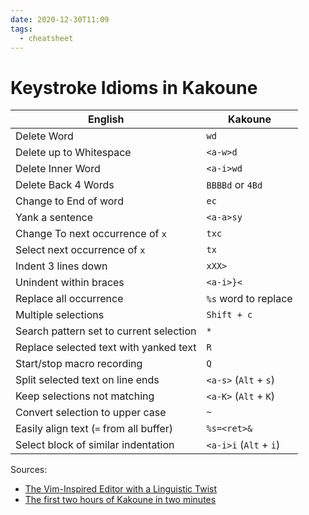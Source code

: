 ```yaml
---
date: 2020-12-30T11:09
tags:
  - cheatsheet
---
```


Keystroke Idioms in Kakoune
===========================

| English                                 | Kakoune                |
|-----------------------------------------|------------------------|
| Delete Word                             | `wd`                   |
| Delete up to Whitespace                 | `<a-w>d`               |
| Delete Inner Word                       | `<a-i>wd`              |
| Delete Back 4 Words                     | `BBBBd` or `4Bd`       |
| Change to End of word                   | `ec`                   |
| Yank a sentence                         | `<a-a>sy`              |
| Change To next occurrence of `x`        | `txc`                  |
| Select next occurrence of `x`           | `tx`                   |
| Indent 3 lines down                     | `xXX>`                 |
| Unindent within braces                  | `<a-i>}<`              |
| Replace all occurrence                  | `%s` word to replace   |
| Multiple selections                     | `Shift + c`            |
| Search pattern set to current selection | `*`                    |
| Replace selected text with yanked text  | `R`                    |
| Start/stop macro recording              | `Q`                    |
| Split selected text on line ends        | `<a-s>` (`Alt` + `s`)  |
| Keep selections not matching            | `<a-K>` (`Alt` + `K`)  |
| Convert selection to upper case         | `~`                    |
| Easily align text (`=` from all buffer) | `%s=<ret>&`            |
| Select block of similar indentation     | `<a-i>i` (`Alt` + `i`) |

Sources:

-   [The Vim-Inspired Editor with a Linguistic
    Twist](https://cosine.blue/2019-09-06-kakoune.html)
-   [The first two hours of Kakoune in two
    minutes](https://kakoune-editor.github.io/community-articles/2021/01/01/first_two_hours_in_two_minutes.html)
